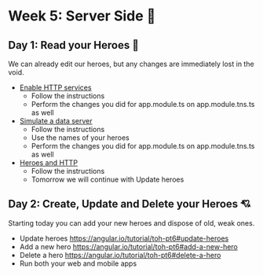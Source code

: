 # Week 5: Server Side :vhs:

## Day 1: Read your Heroes :calling:
We can already edit our heroes, but any changes are immediately lost in the void.
 - [Enable HTTP services](https://angular.io/tutorial/toh-pt6#enable-http-services)
   - Follow the instructions
   - Perform the changes you did for app.module.ts on app.module.tns.ts as well
 - [Simulate a data server](https://angular.io/tutorial/toh-pt6#simulate-a-data-server)
   - Follow the instructions
   - Use the names of your heroes
   - Perform the changes you did for app.module.ts on app.module.tns.ts as well
 - [Heroes and HTTP](https://angular.io/tutorial/toh-pt6#heroes-and-http)
   - Follow the instructions
   - Tomorrow we will continue with Update heroes

## Day 2: Create, Update and Delete your Heroes :cupid:
Starting today you can add your new heroes and dispose of old, weak ones.
 - Update heroes https://angular.io/tutorial/toh-pt6#update-heroes
 - Add a new hero https://angular.io/tutorial/toh-pt6#add-a-new-hero
 - Delete a hero https://angular.io/tutorial/toh-pt6#delete-a-hero
 - Run both your web and mobile apps
 
